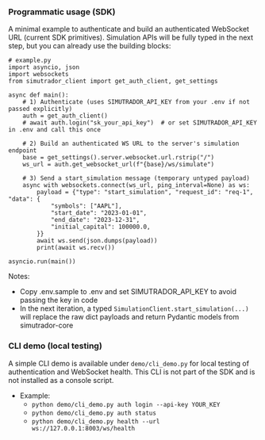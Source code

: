 ### Programmatic usage (SDK)

A minimal example to authenticate and build an authenticated WebSocket URL (current SDK primitives). Simulation APIs will be fully typed in the next step, but you can already use the building blocks:

```
# example.py
import asyncio, json
import websockets
from simutrador_client import get_auth_client, get_settings

async def main():
    # 1) Authenticate (uses SIMUTRADOR_API_KEY from your .env if not passed explicitly)
    auth = get_auth_client()
    # await auth.login("sk_your_api_key")  # or set SIMUTRADOR_API_KEY in .env and call this once

    # 2) Build an authenticated WS URL to the server's simulation endpoint
    base = get_settings().server.websocket.url.rstrip("/")
    ws_url = auth.get_websocket_url(f"{base}/ws/simulate")

    # 3) Send a start_simulation message (temporary untyped payload)
    async with websockets.connect(ws_url, ping_interval=None) as ws:
        payload = {"type": "start_simulation", "request_id": "req-1", "data": {
            "symbols": ["AAPL"],
            "start_date": "2023-01-01",
            "end_date": "2023-12-31",
            "initial_capital": 100000.0,
        }}
        await ws.send(json.dumps(payload))
        print(await ws.recv())

asyncio.run(main())
```

Notes:

*   Copy .env.sample to .env and set SIMUTRADOR_API_KEY to avoid passing the key in code
*   In the next iteration, a typed `SimulationClient.start_simulation(...)` will replace the raw dict payloads and return Pydantic models from simutrador-core

### CLI demo (local testing)

A simple CLI demo is available under `demo/cli_demo.py` for local testing of authentication and WebSocket health. This CLI is not part of the SDK and is not installed as a console script.

- Example:
  - `python demo/cli_demo.py auth login --api-key YOUR_KEY`
  - `python demo/cli_demo.py auth status`
  - `python demo/cli_demo.py health --url ws://127.0.0.1:8003/ws/health`
